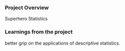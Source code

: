 ### Project Overview

 Superhero Statistics




### Learnings from the project

 better grip on the applications of descriptive statistics.


